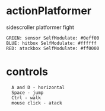 # actionPlatformer
sidescroller
platformer
fight
```
GREEN: sensor SelfModulate: #0eff00
BLUE: hitbox SelfModulate: #ffffff
RED: atackbox SelfModulate: #ff0000
```

# controls
```
  A and D - horizontal
  Space - jump
  Ctrl - walk
  mouse click - atack
```
